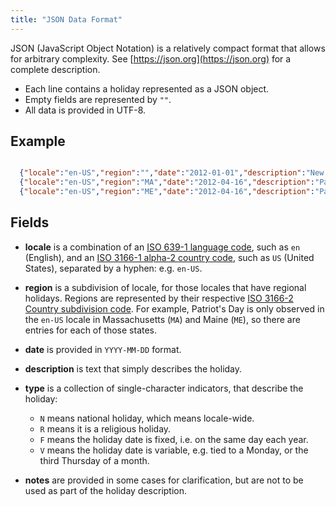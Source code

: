 ```yaml
---
title: "JSON Data Format"
---
```


JSON (JavaScript Object Notation) is a relatively compact format that allows for arbitrary complexity.
See [https://json.org](https://json.org) for a complete description.

* Each line contains a holiday represented as a JSON object.
* Empty fields are represented by `""`.
* All data is provided in UTF-8.

## Example
```json

  {"locale":"en-US","region":"","date":"2012-01-01","description":"New Year's Day","type":"NF","notes":""}
  {"locale":"en-US","region":"MA","date":"2012-04-16","description":"Patriots' Day","type":"NV","notes":""}
  {"locale":"en-US","region":"ME","date":"2012-04-16","description":"Patriots' Day","type":"NV","notes":""}

```

## Fields

* **locale** is a combination of an [ISO 639-1 language code](https://en.wikipedia.org/wiki/ISO_639-1), such as `en` (English), and an [ISO 3166-1 alpha-2 country code](https://en.wikipedia.org/wiki/ISO_3166-1_alpha-2), such as `US` (United States), separated by a hyphen: e.g. `en-US`.

* **region** is a subdivision of locale, for those locales that have regional holidays.
  Regions are represented by their respective [ISO 3166-2 Country subdivision code](https://en.wikipedia.org/wiki/ISO_3166-2).
  For example, Patriot's Day is only observed in the `en-US` locale in Massachusetts (`MA`) and Maine (`ME`), so there are entries for each of those states.

* **date** is provided in `YYYY-MM-DD` format.

* **description** is text that simply describes the holiday.

* **type** is a collection of single-character indicators, that describe the holiday:
  * `N` means national holiday, which means locale-wide.
  * `R` means it is a religious holiday.
  * `F` means the holiday date is fixed, i.e. on the same day each year.
  * `V` means the holiday date is variable, e.g. tied to a Monday, or the third Thursday of a month.

* **notes** are provided in some cases for clarification, but are not to be used as part of the holiday description.
